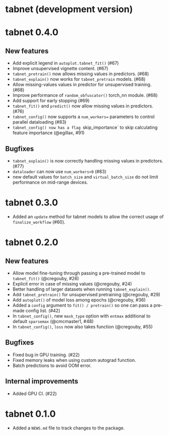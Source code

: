 # tabnet (development version)

# tabnet 0.4.0

## New features

* Add explicit legend in `autoplot.tabnet_fit()` (#67)
* Improve unsupervised vignette content. (#67)
* `tabnet_pretrain()` now allows missing values in predictors. (#68)
* `tabnet_explain()` now works for `tabnet_pretrain` models. (#68)
* Allow missing-values values in predictor for unsupervised training. (#68)
* Improve performance of `random_obfuscator()` torch_nn module. (#68)
* Add support for early stopping (#69)
* `tabnet_fit()` and `predict()` now allow missing values in predictors. (#76)
* `tabnet_config()` now supports a `num_workers=` parameters to control parallel dataloading (#83)
* `tabnet_config() now has a flag `skip_importance` to skip calculating feature importance (@egillax, #91)

## Bugfixes

* `tabnet_explain()` is now correctly handling missing values in predictors. (#77)
* `dataloader` can now use `num_workers>0` (#83)
* new default values for `batch_size` and `virtual_batch_size` do not limit performance on mid-range devices.

# tabnet 0.3.0

* Added an `update` method for tabnet models to allow the correct usage of `finalize_workflow` (#60).

# tabnet 0.2.0

## New features

* Allow model fine-tuning through passing a pre-trained model to `tabnet_fit()` (@cregouby, #26)
* Explicit error in case of missing values (@cregouby, #24)
* Better handling of larger datasets when running `tabnet_explain()`.
* Add `tabnet_pretrain()` for unsupervised pretraining (@cregouby, #29)
* Add `autoplot()` of model loss among epochs (@cregouby, #36)
* Added a `config` argument to `fit() / pretrain()` so one can pass a pre-made config list. (#42)
* In `tabnet_config()`, new `mask_type` option with `entmax` additional to default `sparsemax` (@cmcmaster1, #48)
* In `tabnet_config()`, `loss` now also takes function (@cregouby, #55)

## Bugfixes

* Fixed bug in GPU training. (#22)
* Fixed memory leaks when using custom autograd function.
* Batch predictions to avoid OOM error.

## Internal improvements

* Added GPU CI. (#22)

# tabnet 0.1.0

* Added a `NEWS.md` file to track changes to the package.
